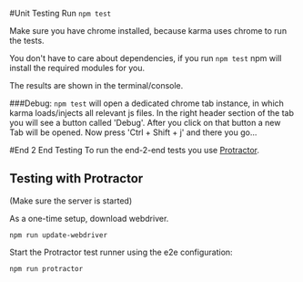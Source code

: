 #Unit Testing
Run `npm test`

Make sure you have chrome installed, because karma uses chrome to run the tests.

You don't have to care about dependencies, if you run `npm test` npm will install the required modules for you.

The results are shown in the terminal/console.

###Debug: 
`npm test` will open a dedicated chrome tab instance, in which karma loads/injects all relevant js files.
In the right header section of the tab you will see a button called 'Debug'. After you click on that button a 
new Tab will be opened. Now press 'Ctrl + Shift + j' and there you go... 


#End 2 End Testing
To run the end-2-end tests you use [Protractor](https://github.com/angular/protractor).


## Testing with Protractor
(Make sure the server is started)

As a one-time setup, download webdriver.
```
npm run update-webdriver
```

Start the Protractor test runner using the e2e configuration:

```
npm run protractor